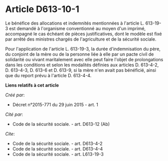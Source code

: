 # Article D613-10-1

Le bénéfice des allocations et indemnités mentionnées à l'article L. 613-19-3 est demandé à l'organisme conventionné au moyen
d'un imprimé, accompagné le cas échéant de pièces justificatives, dont le modèle est fixé par arrêté des ministres chargés de
l'agriculture et de la sécurité sociale. 

Pour l'application de l'article L. 613-19-3, la durée d'indemnisation du père, du conjoint de la mère ou de la personne liée
à elle par un pacte civil de solidarité ou vivant maritalement avec elle peut faire l'objet de prolongations dans les
conditions et selon les modalités définies aux articles D. 613-4-2, D. 613-4-3, D. 613-6 et D. 613-9, si la mère n'en avait
pas bénéficié, ainsi que du report prévu à l'article D. 613-4-4.

**Liens relatifs à cet article**

_Créé par_:

  - Décret n°2015-771 du 29 juin 2015 - art. 1

_Cité par_:

  - Code de la sécurité sociale. - art. D613-12 (Ab)

_Cite_:

  - Code de la sécurité sociale. - art. D613-4-2
  - Code de la sécurité sociale. - art. D613-4-4
  - Code de la sécurité sociale. - art. L613-19-3
